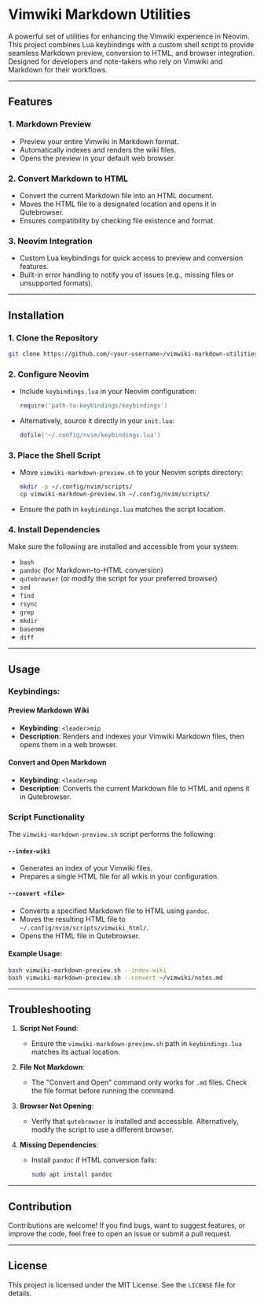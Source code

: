 # Vimwiki Markdown Utilities

A powerful set of utilities for enhancing the Vimwiki experience in Neovim. This project combines Lua keybindings with a custom shell script to provide seamless Markdown preview, conversion to HTML, and browser integration. Designed for developers and note-takers who rely on Vimwiki and Markdown for their workflows.

---

## Features

### 1. Markdown Preview
- Preview your entire Vimwiki in Markdown format.
- Automatically indexes and renders the wiki files.
- Opens the preview in your default web browser.

### 2. Convert Markdown to HTML
- Convert the current Markdown file into an HTML document.
- Moves the HTML file to a designated location and opens it in Qutebrowser.
- Ensures compatibility by checking file existence and format.

### 3. Neovim Integration
- Custom Lua keybindings for quick access to preview and conversion features.
- Built-in error handling to notify you of issues (e.g., missing files or unsupported formats).

---

## Installation

### 1. Clone the Repository
```bash
git clone https://github.com/<your-username>/vimwiki-markdown-utilities.git
```

### 2. Configure Neovim
- Include `keybindings.lua` in your Neovim configuration:
  ```lua
  require('path-to-keybindings/keybindings')
  ```
- Alternatively, source it directly in your `init.lua`:
  ```lua
  dofile('~/.config/nvim/keybindings.lua')
  ```

### 3. Place the Shell Script
- Move `vimwiki-markdown-preview.sh` to your Neovim scripts directory:
  ```bash
  mkdir -p ~/.config/nvim/scripts/
  cp vimwiki-markdown-preview.sh ~/.config/nvim/scripts/
  ```
- Ensure the path in `keybindings.lua` matches the script location.

### 4. Install Dependencies
Make sure the following are installed and accessible from your system:
- `bash`
- `pandoc` (for Markdown-to-HTML conversion)
- `qutebrowser` (or modify the script for your preferred browser)
- `sed`
- `find`
- `rsync`
- `grep`
- `mkdir`
- `basenme`
- `diff`

---

## Usage

### Keybindings:

#### Preview Markdown Wiki
- **Keybinding**: `<leader>mip`
- **Description**: Renders and indexes your Vimwiki Markdown files, then opens them in a web browser.

#### Convert and Open Markdown
- **Keybinding**: `<leader>mp`
- **Description**: Converts the current Markdown file to HTML and opens it in Qutebrowser.

### Script Functionality

The `vimwiki-markdown-preview.sh` script performs the following:

#### `--index-wiki`
- Generates an index of your Vimwiki files.
- Prepares a single HTML file for all wikis in your configuration.

#### `--convert <file>`
- Converts a specified Markdown file to HTML using `pandoc`.
- Moves the resulting HTML file to `~/.config/nvim/scripts/vimwiki_html/`.
- Opens the HTML file in Qutebrowser.

#### Example Usage:
```bash
bash vimwiki-markdown-preview.sh --index-wiki
bash vimwiki-markdown-preview.sh --convert ~/vimwiki/notes.md
```

---

## Troubleshooting

1. **Script Not Found**:
   - Ensure the `vimwiki-markdown-preview.sh` path in `keybindings.lua` matches its actual location.

2. **File Not Markdown**:
   - The "Convert and Open" command only works for `.md` files. Check the file format before running the command.

3. **Browser Not Opening**:
   - Verify that `qutebrowser` is installed and accessible. Alternatively, modify the script to use a different browser.

4. **Missing Dependencies**:
   - Install `pandoc` if HTML conversion fails:
     ```bash
     sudo apt install pandoc
     ```

---

## Contribution

Contributions are welcome! If you find bugs, want to suggest features, or improve the code, feel free to open an issue or submit a pull request.

---

## License

This project is licensed under the MIT License. See the `LICENSE` file for details.


